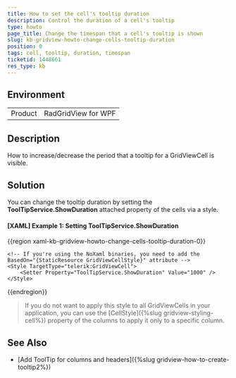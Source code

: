 ```yaml
---
title: How to set the cell's tooltip duration 
description: Control the duration of a cell's tooltip
type: howto
page_title: Change the timespan that a cell's tooltip is shown 
slug: kb-gridview-howto-change-cells-tooltip-duration
position: 0
tags: cell, tooltip, duration, timespan
ticketid: 1448661
res_type: kb
---
```


## Environment
<table>
	<tr>
		<td>Product</td>
		<td>RadGridView for WPF</td>
	</tr>
</table>

## Description

How to increase/decrease the period that a tooltip for a GridViewCell is visible.

## Solution

You can change the tooltip duration by setting the __ToolTipService.ShowDuration__ attached property of the cells via a style.

#### __[XAML] Example 1: Setting ToolTipService.ShowDuration__
{{region xaml-kb-gridview-howto-change-cells-tooltip-duration-0}}

    <!-- If you're using the NoXaml binaries, you need to add the BasedOn="{StaticResource GridViewCellStyle}" attribute -->
    <Style TargetType="telerik:GridViewCell">
        <Setter Property="ToolTipService.ShowDuration" Value="1000" />
    </Style>
{{endregion}}

> If you do not want to apply this style to all GridViewCells in your application, you can use the [CellStyle]({%slug gridview-styling-cell%}) property of the columns to apply it only to a specific column.

## See Also

* [Add ToolTip for columns and headers]({%slug gridview-how-to-create-tooltip2%})